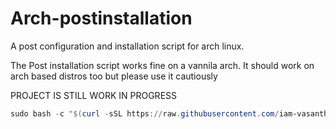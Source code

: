 # Arch-postinstallation
A post configuration and installation script for arch linux.

The Post installation script works fine on a vannila arch.
It should work on arch based distros too but please use it cautiously

PROJECT IS STILL WORK IN PROGRESS

```ps1
sudo bash -c "$(curl -sSL https://raw.githubusercontent.com/iam-vasanth/Arch-postinstallation/main/Scripts/Test.sh)"
```
